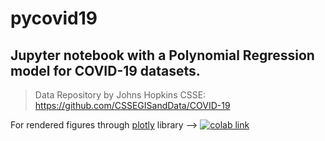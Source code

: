 
# pycovid19

## Jupyter notebook with a Polynomial Regression model for COVID-19 datasets.

> Data Repository by Johns Hopkins CSSE:   
> https://github.com/CSSEGISandData/COVID-19

For rendered figures through [plotly](https://plot.ly/python/) library --> [![colab link](https://camo.githubusercontent.com/52feade06f2fecbf006889a904d221e6a730c194/68747470733a2f2f636f6c61622e72657365617263682e676f6f676c652e636f6d2f6173736574732f636f6c61622d62616467652e737667)](https://colab.research.google.com/github/athanoid/pycovid19/blob/master/covid19_reg.ipynb)


